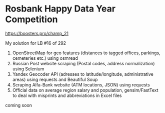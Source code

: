 # Rosbank Happy Data Year Competition
https://boosters.pro/champ_21

My solution for LB #16 of 292

1. OpenStreetMap for geo features (distances to tagged offices, parkings, cemeteries etc.) using osmread
2. Russian Post website scraping (Postal codes, address normalization) using Selenium
3. Yandex Geocoder API (adresses to latitude/longitude, administrative areas) using requests and Beautiful Soup
4. Scraping Alfa-Bank website (ATM locations, JSON) using requests
5. Official data on average region salary and population, gensim/FastText to deal with misprints and abbreviations in Excel files

coming soon
